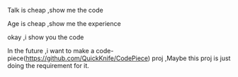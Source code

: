 Talk is cheap ,show me the code

Age is cheap ,show me the experience

okay ,i show you the code

In the future ,i want to make a code-piece(https://github.com/QuickKnife/CodePiece) proj ,Maybe this proj is just doing the requirement for it.
